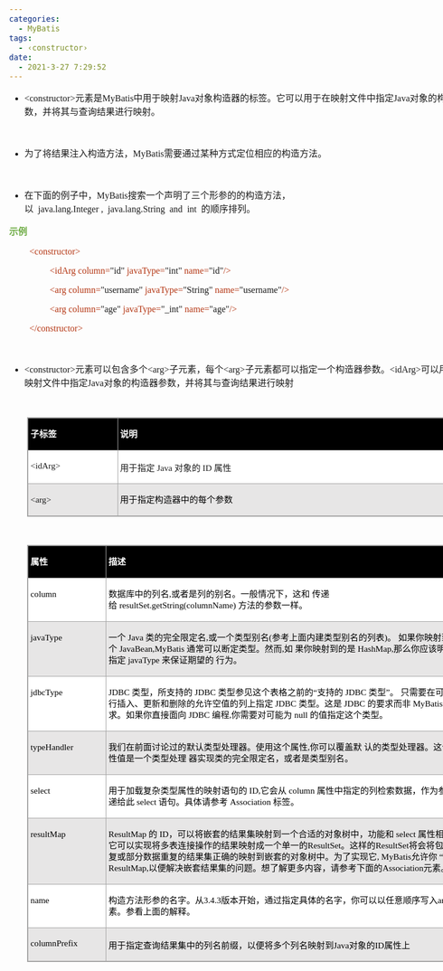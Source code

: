 ```yaml
---
categories:
  - MyBatis
tags:
  - ‹constructor›
date:
  - 2021-3-27 7:29:52
---
```


<body lang=zh-CN style='font-family:"Microsoft YaHei UI";font-size:12.0pt'>
<!--StartFragment-->

<div style='direction:ltr;border-width:100%'>

<div style='direction:ltr;margin-top:0in;margin-left:0in;width:8.5638in'>

<div style='direction:ltr;margin-top:0in;margin-left:0in;width:8.5638in'>

<ul type=disc style='direction:ltr;unicode-bidi:embed;margin-top:0in;
 margin-bottom:0in'>
 <li style='margin-top:0;margin-bottom:0;vertical-align:middle'><span
     style='font-family:"Comic Sans MS";font-size:12.0pt'>&lt;constructor&gt;</span><span
     style='font-family:"Microsoft YaHei";font-size:12.0pt'>元素是</span><span
     style='font-family:"Comic Sans MS";font-size:12.0pt'>MyBatis</span><span
     style='font-family:"Microsoft YaHei";font-size:12.0pt'>中用于映射</span><span
     style='font-family:"Comic Sans MS";font-size:12.0pt'>Java</span><span
     style='font-family:"Microsoft YaHei";font-size:12.0pt'>对象构造器的标签。它可以用于在映射文件中指定</span><span
     style='font-family:"Comic Sans MS";font-size:12.0pt'>Java</span><span
     style='font-family:"Microsoft YaHei";font-size:12.0pt'>对象的构造器参数，并将其与查询结果进行映射。</span></li>
</ul>

<p style='margin-left:.375in;font-family:"Microsoft YaHei";
font-size:12.0pt'>&nbsp;</p>

<ul type=disc style='direction:ltr;unicode-bidi:embed;margin-top:0in;
 margin-bottom:0in'>
 <li style='margin-top:0;margin-bottom:0;vertical-align:middle'><span
     style='font-family:"Microsoft YaHei UI";font-size:12.0pt'>为了将结果注入构造方法，</span><span
     style='font-family:"Comic Sans MS";font-size:12.0pt'>MyBatis</span><span
     style='font-family:"Microsoft YaHei UI";font-size:12.0pt'>需要通过某种方式定位相应的构造方法。
     </span></li>
</ul>

<p style='margin-left:.75in;font-family:"Microsoft YaHei UI";
font-size:12.0pt'>&nbsp;</p>

<ul type=disc style='direction:ltr;unicode-bidi:embed;margin-top:0in;
 margin-bottom:0in'>
 <li style='margin-top:0;margin-bottom:0;vertical-align:middle'><span
     style='font-family:"Microsoft YaHei UI";font-size:12.0pt'>在下面的例子中，</span><span
     style='font-family:"Comic Sans MS";font-size:12.0pt'>MyBatis</span><span
     style='font-family:"Microsoft YaHei UI";font-size:12.0pt'>搜索一个声明了三个形参的的构造方法，以&nbsp;&nbsp;</span><span
     style='font-family:"Comic Sans MS";font-size:12.0pt'>java.lang.Integer</span><span
     style='font-family:"Microsoft YaHei UI";font-size:12.0pt'>&nbsp;</span><span
     style='font-family:"Comic Sans MS";font-size:12.0pt'>,</span><span
     style='font-family:"Microsoft YaHei UI";font-size:12.0pt'>&nbsp;&nbsp;</span><span
     style='font-family:"Comic Sans MS";font-size:12.0pt'>java.lang.String</span><span
     style='font-family:"Microsoft YaHei UI";font-size:12.0pt'>&nbsp;&nbsp;</span><span
     style='font-family:"Comic Sans MS";font-size:12.0pt'>and</span><span
     style='font-family:"Microsoft YaHei UI";font-size:12.0pt'>&nbsp;&nbsp;</span><span
     style='font-family:"Comic Sans MS";font-size:12.0pt'>int</span><span
     style='font-family:"Microsoft YaHei UI";font-size:12.0pt'>&nbsp;&nbsp;的顺序排列。</span></li>
</ul>

<p style='font-family:"Microsoft YaHei UI";font-size:12.0pt;
color:#70AD47'><span style='font-weight:bold'>示例</span></p>

<p style='margin-left:.375in;font-family:"Comic Sans MS";font-size:
12.0pt;color:#B43512'><span lang=zh-CN>&lt;constructor&gt;</span><span
lang=en-US> </span></p>

<p style='margin-left:.75in;font-family:"Comic Sans MS";font-size:
12.0pt'><span style='color:#B43512' lang=zh-CN>&lt;idArg column=</span><span
lang=zh-CN>&quot;id&quot; </span><span style='color:#B43512' lang=zh-CN>javaType=</span><span
lang=zh-CN>&quot;int&quot;</span><span lang=en-US> </span><span
style='color:#B43512' lang=en-US>name=</span><span lang=en-US>&quot;id&quot;</span><span
style='color:#B43512' lang=zh-CN>/&gt;</span></p>

<p style='margin-left:.75in;font-family:"Comic Sans MS";font-size:
12.0pt'><span style='color:#B43512' lang=zh-CN>&lt;arg column=</span><span
lang=zh-CN>&quot;username&quot; </span><span style='color:#B43512' lang=zh-CN>javaType=</span><span
lang=zh-CN>&quot;String&quot;</span><span lang=en-US> </span><span
style='color:#B43512' lang=en-US>name=</span><span lang=en-US>&quot;username&quot;</span><span
style='color:#B43512' lang=zh-CN>/&gt;</span></p>

<p style='margin-left:.75in;font-family:"Comic Sans MS";font-size:
12.0pt'><span style='color:#B43512' lang=zh-CN>&lt;arg column=</span><span
lang=zh-CN>&quot;age&quot;</span><span style='color:#B43512' lang=zh-CN>
javaType=</span><span lang=zh-CN>&quot;_int&quot;</span><span lang=en-US> </span><span
style='color:#B43512' lang=en-US>name=</span><span lang=en-US>&quot;age&quot;</span><span
style='color:#B43512' lang=zh-CN>/&gt;</span></p>

<p style='margin-left:.375in;font-family:"Comic Sans MS";font-size:
12.0pt;color:#B43512'>&lt;/constructor&gt;</p>

<p style='margin-left:.375in;font-family:"Comic Sans MS";font-size:
12.0pt;color:#B43512'>&nbsp;</p>

<ul type=disc style='direction:ltr;unicode-bidi:embed;margin-top:0in;
 margin-bottom:0in'>
 <li style='margin-top:0;margin-bottom:0;vertical-align:middle'><span
     style='font-family:"Comic Sans MS";font-size:12.0pt'>&lt;constructor&gt;</span><span
     style='font-family:"Microsoft YaHei";font-size:12.0pt'>元素可以包含多个</span><span
     style='font-family:"Comic Sans MS";font-size:12.0pt'>&lt;arg&gt;</span><span
     style='font-family:"Microsoft YaHei";font-size:12.0pt'>子元素，每个</span><span
     style='font-family:"Comic Sans MS";font-size:12.0pt'>&lt;arg&gt;</span><span
     style='font-family:"Microsoft YaHei";font-size:12.0pt'>子元素都可以指定一个构造器参数。</span><span
     style='font-family:"Comic Sans MS";font-size:12.0pt'>&lt;idArg&gt;</span><span
     style='font-family:"Microsoft YaHei UI";font-size:12.0pt'>可以用于在映射文件中指定</span><span
     style='font-family:"Comic Sans MS";font-size:12.0pt'>Java</span><span
     style='font-family:"Microsoft YaHei UI";font-size:12.0pt'>对象的构造器参数，并将其与查询结果进行映射</span></li>
</ul>

<p style='font-family:"Microsoft YaHei";font-size:12.0pt'>&nbsp;</p>

<div style='direction:ltr'>

<table border=1 cellpadding=0 cellspacing=0 valign=top style='direction:ltr;
 border-collapse:collapse;border-style:solid;border-color:#A3A3A3;border-width:
 1pt;margin-left:.3333in' title="" summary="">
 <tr>
  <td style='border-style:solid;border-color:#A3A3A3;border-width:1pt;
  background-color:black;vertical-align:top;width:1.5576in;padding:2.0pt 3.0pt 2.0pt 3.0pt'>
  <p style='line-height:15pt;font-family:"Microsoft YaHei UI";
  font-size:11.5pt;color:white'><span style='font-weight:bold'>子标签</span></p>
  </td>
  <td style='border-style:solid;border-color:#A3A3A3;border-width:1pt;
  background-color:black;vertical-align:top;width:6.1763in;padding:2.0pt 3.0pt 2.0pt 3.0pt'>
  <p style='line-height:15pt;font-family:"Microsoft YaHei UI";
  font-size:11.5pt;color:white'><span style='font-weight:bold'>说明</span></p>
  </td>
 </tr>
 <tr>
  <td style='border-style:solid;border-color:#A3A3A3;border-width:1pt;
  background-color:white;vertical-align:top;width:1.5576in;padding:2.0pt 3.0pt 2.0pt 3.0pt'>
  <p style='font-family:"Comic Sans MS";font-size:11.5pt'><span
  lang=zh-CN>&lt;idArg</span><span lang=en-US>&gt;</span></p>
  </td>
  <td style='border-style:solid;border-color:#A3A3A3;border-width:1pt;
  background-color:white;vertical-align:top;width:6.1763in;padding:2.0pt 3.0pt 2.0pt 3.0pt'>
  <p style='font-size:11.5pt'><span style='font-family:"Microsoft YaHei"'
  lang=zh-CN>用于指定</span><span style='font-family:"Microsoft YaHei"' lang=en-US>
  </span><span style='font-family:"Comic Sans MS"' lang=zh-CN>Java</span><span
  style='font-family:"Comic Sans MS"' lang=en-US> </span><span
  style='font-family:"Microsoft YaHei"' lang=zh-CN>对象的</span><span
  style='font-family:"Microsoft YaHei"' lang=en-US> </span><span
  style='font-family:"Comic Sans MS"' lang=zh-CN>ID</span><span
  style='font-family:"Comic Sans MS"' lang=en-US> </span><span
  style='font-family:"Microsoft YaHei"' lang=zh-CN>属性</span></p>
  </td>
 </tr>
 <tr>
  <td style='border-style:solid;border-color:#A3A3A3;border-width:1pt;
  background-color:#E7E6E6;vertical-align:top;width:1.5576in;padding:2.0pt 3.0pt 2.0pt 3.0pt'>
  <p style='line-height:15pt;font-family:"Comic Sans MS";font-size:
  11.5pt'>&lt;arg&gt;</p>
  </td>
  <td style='border-style:solid;border-color:#A3A3A3;border-width:1pt;
  background-color:#E7E6E6;vertical-align:top;width:6.1763in;padding:2.0pt 3.0pt 2.0pt 3.0pt'>
  <p style='line-height:15pt;font-family:"Microsoft YaHei UI";
  font-size:11.5pt;color:black'>用于指定构造器中的每个参数</p>
  </td>
 </tr>
</table>

</div>

<p style='margin-left:.375in;font-family:SimSun;font-size:12.0pt'>&nbsp;</p>

<div style='direction:ltr'>

<table border=1 cellpadding=0 cellspacing=0 valign=top style='direction:ltr;
 border-collapse:collapse;border-style:solid;border-color:#A3A3A3;border-width:
 1pt;margin-left:.3333in' title="" summary="">
 <tr>
  <td style='border-style:solid;border-color:#A3A3A3;border-width:1pt;
  background-color:black;vertical-align:top;width:1.3437in;padding:2.0pt 3.0pt 2.0pt 3.0pt'>
  <p style='line-height:15pt;font-family:"Microsoft YaHei UI";
  font-size:11.5pt;color:white'><span style='font-weight:bold'>属性</span></p>
  </td>
  <td style='border-style:solid;border-color:#A3A3A3;border-width:1pt;
  background-color:black;vertical-align:top;width:6.5201in;padding:2.0pt 3.0pt 2.0pt 3.0pt'>
  <p style='line-height:15pt;font-family:"Microsoft YaHei UI";
  font-size:11.5pt;color:white'><span style='font-weight:bold'>描述</span></p>
  </td>
 </tr>
 <tr>
  <td style='border-style:solid;border-color:#A3A3A3;border-width:1pt;
  background-color:white;vertical-align:top;width:1.3437in;padding:2.0pt 3.0pt 2.0pt 3.0pt'>
  <p style='line-height:15pt;font-family:"Comic Sans MS";font-size:
  11.5pt;color:black'>column</p>
  </td>
  <td style='border-style:solid;border-color:#A3A3A3;border-width:1pt;
  background-color:white;vertical-align:top;width:6.5201in;padding:2.0pt 3.0pt 2.0pt 3.0pt'>
  <p style='line-height:15pt;font-size:11.5pt;color:black'><span
  style='font-family:"Microsoft YaHei UI"'>数据库中的列名</span><span
  style='font-family:"Comic Sans MS"'>,</span><span style='font-family:"Microsoft YaHei UI"'>或者是列的别名。一般情况下，这和
  传递给&nbsp;</span><span style='font-family:"Comic Sans MS"'>resultSet.getString(columnName)</span><span
  style='font-family:"Microsoft YaHei UI"'>&nbsp;方法的参数一样。</span></p>
  </td>
 </tr>
 <tr>
  <td style='border-style:solid;border-color:#A3A3A3;border-width:1pt;
  background-color:#E7E6E6;vertical-align:top;width:1.3437in;padding:2.0pt 3.0pt 2.0pt 3.0pt'>
  <p style='line-height:15pt;font-family:"Comic Sans MS";font-size:
  11.5pt;color:black'>javaType</p>
  </td>
  <td style='border-style:solid;border-color:#A3A3A3;border-width:1pt;
  background-color:#E7E6E6;vertical-align:top;width:6.5895in;padding:2.0pt 3.0pt 2.0pt 3.0pt'>
  <p style='line-height:15pt;font-size:11.5pt;color:black'><span
  style='font-family:"Microsoft YaHei UI"'>一个</span><span style='font-family:
  "Comic Sans MS"'> Java </span><span style='font-family:"Microsoft YaHei UI"'>类的完全限定名</span><span
  style='font-family:"Comic Sans MS"'>,</span><span style='font-family:"Microsoft YaHei UI"'>或一个类型别名</span><span
  style='font-family:"Comic Sans MS"'>(</span><span style='font-family:"Microsoft YaHei UI"'>参考上面内建类型别名的列表</span><span
  style='font-family:"Comic Sans MS"'>)</span><span style='font-family:"Microsoft YaHei UI"'>。
  如果你映射到一个</span><span style='font-family:"Comic Sans MS"'> JavaBean,MyBatis </span><span
  style='font-family:"Microsoft YaHei UI"'>通常可以断定类型。然而</span><span
  style='font-family:"Comic Sans MS"'>,</span><span style='font-family:"Microsoft YaHei UI"'>如
  果你映射到的是</span><span style='font-family:"Comic Sans MS"'> HashMap,</span><span
  style='font-family:"Microsoft YaHei UI"'>那么你应该明确地指定</span><span
  style='font-family:"Comic Sans MS"'> javaType </span><span style='font-family:
  "Microsoft YaHei UI"'>来保证期望的 行为。</span></p>
  </td>
 </tr>
 <tr>
  <td style='border-style:solid;border-color:#A3A3A3;border-width:1pt;
  background-color:white;vertical-align:top;width:1.3437in;padding:2.0pt 3.0pt 2.0pt 3.0pt'>
  <p style='line-height:15pt;font-family:"Comic Sans MS";font-size:
  11.5pt;color:black'>jdbcType</p>
  </td>
  <td style='border-style:solid;border-color:#A3A3A3;border-width:1pt;
  background-color:white;vertical-align:top;width:6.5895in;padding:2.0pt 3.0pt 2.0pt 3.0pt'>
  <p style='line-height:15pt;font-size:11.5pt;color:black'><span
  style='font-family:"Comic Sans MS"'>JDBC </span><span style='font-family:
  "Microsoft YaHei UI"'>类型，所支持的</span><span style='font-family:"Comic Sans MS"'>
  JDBC </span><span style='font-family:"Microsoft YaHei UI"'>类型参见这个表格之前的“支持的</span><span
  style='font-family:"Comic Sans MS"'> JDBC </span><span style='font-family:
  "Microsoft YaHei UI"'>类型”。 只需要在可能执行插入、更新和删除的允许空值的列上指定</span><span
  style='font-family:"Comic Sans MS"'> JDBC </span><span style='font-family:
  "Microsoft YaHei UI"'>类型。这是</span><span style='font-family:"Comic Sans MS"'>
  JDBC </span><span style='font-family:"Microsoft YaHei UI"'>的要求而非</span><span
  style='font-family:"Comic Sans MS"'> MyBatis </span><span style='font-family:
  "Microsoft YaHei UI"'>的要求。如果你直接面向</span><span style='font-family:"Comic Sans MS"'>
  JDBC </span><span style='font-family:"Microsoft YaHei UI"'>编程</span><span
  style='font-family:"Comic Sans MS"'>,</span><span style='font-family:"Microsoft YaHei UI"'>你需要对可能为</span><span
  style='font-family:"Comic Sans MS"'> null </span><span style='font-family:
  "Microsoft YaHei UI"'>的值指定这个类型。</span></p>
  </td>
 </tr>
 <tr>
  <td style='border-style:solid;border-color:#A3A3A3;border-width:1pt;
  background-color:#E7E6E6;vertical-align:top;width:1.3437in;padding:2.0pt 3.0pt 2.0pt 3.0pt'>
  <p style='line-height:15pt;font-family:"Comic Sans MS";font-size:
  11.5pt;color:black'>typeHandler</p>
  </td>
  <td style='border-style:solid;border-color:#A3A3A3;border-width:1pt;
  background-color:#E7E6E6;vertical-align:top;width:6.5201in;padding:2.0pt 3.0pt 2.0pt 3.0pt'>
  <p style='line-height:15pt;font-size:11.5pt;color:black'><span
  style='font-family:"Microsoft YaHei UI"'>我们在前面讨论过的默认类型处理器。使用这个属性</span><span
  style='font-family:"Comic Sans MS"'>,</span><span style='font-family:"Microsoft YaHei UI"'>你可以覆盖默
  认的类型处理器。这个属性值是一个类型处理 器实现类的完全限定名，或者是类型别名。</span></p>
  </td>
 </tr>
 <tr>
  <td style='border-style:solid;border-color:#A3A3A3;border-width:1pt;
  background-color:white;vertical-align:top;width:1.3437in;padding:2.0pt 3.0pt 2.0pt 3.0pt'>
  <p style='line-height:15pt;font-family:"Comic Sans MS";font-size:
  11.5pt;color:black'>select</p>
  </td>
  <td style='border-style:solid;border-color:#A3A3A3;border-width:1pt;
  background-color:white;vertical-align:top;width:6.5201in;padding:2.0pt 3.0pt 2.0pt 3.0pt'>
  <p style='line-height:15pt;font-size:11.5pt;color:black'><span
  style='font-family:"Microsoft YaHei UI"'>用于加载复杂类型属性的映射语句的</span><span
  style='font-family:"Comic Sans MS"'> ID,</span><span style='font-family:"Microsoft YaHei UI"'>它会从</span><span
  style='font-family:"Comic Sans MS"'> column </span><span style='font-family:
  "Microsoft YaHei UI"'>属性中指定的列检索数据，作为参数传递给此</span><span style='font-family:
  "Comic Sans MS"'> select </span><span style='font-family:"Microsoft YaHei UI"'>语句。具体请参考</span><span
  style='font-family:"Comic Sans MS"'> Association </span><span
  style='font-family:"Microsoft YaHei UI"'>标签。</span></p>
  </td>
 </tr>
 <tr>
  <td style='border-style:solid;border-color:#A3A3A3;border-width:1pt;
  background-color:#E7E6E6;vertical-align:top;width:1.3437in;padding:2.0pt 3.0pt 2.0pt 3.0pt'>
  <p style='line-height:15pt;font-family:"Comic Sans MS";font-size:
  11.5pt;color:black'>resultMap</p>
  </td>
  <td style='border-style:solid;border-color:#A3A3A3;border-width:1pt;
  background-color:#E7E6E6;vertical-align:top;width:6.5895in;padding:2.0pt 3.0pt 2.0pt 3.0pt'>
  <p style='line-height:15pt;font-size:11.5pt;color:black'><span
  style='font-family:"Comic Sans MS"'>ResultMap </span><span style='font-family:
  "Microsoft YaHei UI"'>的</span><span style='font-family:"Comic Sans MS"'> ID</span><span
  style='font-family:"Microsoft YaHei UI"'>，可以将嵌套的结果集映射到一个合适的对象树中，功能和</span><span
  style='font-family:"Comic Sans MS"'> select </span><span style='font-family:
  "Microsoft YaHei UI"'>属性相似，它可以实现将多表连接操作的结果映射成一个单一的</span><span
  style='font-family:"Comic Sans MS"'>ResultSet</span><span style='font-family:
  "Microsoft YaHei UI"'>。这样的</span><span style='font-family:"Comic Sans MS"'>ResultSet</span><span
  style='font-family:"Microsoft YaHei UI"'>将会将包含重复或部分数据重复的结果集正确的映射到嵌套的对象树中。为了实现它</span><span
  style='font-family:"Comic Sans MS"'>, MyBatis</span><span style='font-family:
  "Microsoft YaHei UI"'>允许你 “串联”</span><span style='font-family:"Comic Sans MS"'>
  ResultMap,</span><span style='font-family:"Microsoft YaHei UI"'>以便解决嵌套结果集的问题。想了解更多内容，请参考下面的</span><span
  style='font-family:"Comic Sans MS"'>Association</span><span style='font-family:
  "Microsoft YaHei UI"'>元素。</span></p>
  </td>
 </tr>
 <tr>
  <td style='border-style:solid;border-color:#A3A3A3;border-width:1pt;
  background-color:white;vertical-align:top;width:1.3437in;padding:2.0pt 3.0pt 2.0pt 3.0pt'>
  <p style='line-height:15pt;font-family:"Comic Sans MS";font-size:
  11.5pt;color:black'>name</p>
  </td>
  <td style='border-style:solid;border-color:#A3A3A3;border-width:1pt;
  background-color:white;vertical-align:top;width:6.5312in;padding:2.0pt 3.0pt 2.0pt 3.0pt'>
  <p style='line-height:15pt;font-size:11.5pt;color:black'><span
  style='font-family:"Microsoft YaHei UI"'>构造方法形参的名字。从</span><span
  style='font-family:"Comic Sans MS"'>3.4.3</span><span style='font-family:
  "Microsoft YaHei UI"'>版本开始，通过指定具体的名字，你可以以任意顺序写入</span><span style='font-family:
  "Comic Sans MS"'>arg</span><span style='font-family:"Microsoft YaHei UI"'>元素。参看上面的解释。</span></p>
  </td>
 </tr>
 <tr>
  <td style='border-style:solid;border-color:#A3A3A3;border-width:1pt;
  background-color:#E7E6E6;vertical-align:top;width:1.3437in;padding:2.0pt 3.0pt 2.0pt 3.0pt'>
  <p style='font-family:"Comic Sans MS";font-size:11.5pt;color:black'>columnPrefix</p>
  </td>
  <td style='border-style:solid;border-color:#A3A3A3;border-width:1pt;
  background-color:#E7E6E6;vertical-align:top;width:6.5201in;padding:2.0pt 3.0pt 2.0pt 3.0pt'>
  <p style='font-size:11.5pt;color:black'><span style='font-family:
  "Microsoft YaHei UI"'>用于指定查询结果集中的列名前缀，以便将多个列名映射到</span><span
  style='font-family:"Comic Sans MS"'>Java</span><span style='font-family:"Microsoft YaHei UI"'>对象的</span><span
  style='font-family:"Comic Sans MS"'>ID</span><span style='font-family:"Microsoft YaHei UI"'>属性上</span></p>
  </td>
 </tr>
</table>

</div>

</div>

</div>

</div>

<!--EndFragment-->
</body>

